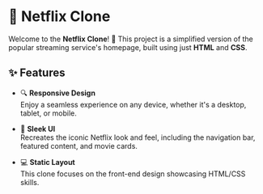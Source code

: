 # 🎥 Netflix Clone

Welcome to the **Netflix Clone**! 🍿 This project is a simplified version of the popular streaming service's homepage, built using just **HTML** and **CSS**.

## ✨ Features

- 🔍 **Responsive Design**  
  Enjoy a seamless experience on any device, whether it's a desktop, tablet, or mobile.
  
- 🎨 **Sleek UI**  
  Recreates the iconic Netflix look and feel, including the navigation bar, featured content, and movie cards.

- 💻 **Static Layout**  
  This clone focuses on the front-end design showcasing HTML/CSS skills.


